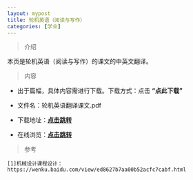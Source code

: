 ```yaml
---
layout: mypost
title: 轮机英语（阅读与写作）
categories: [学业]
---
```

> 介绍

本页是轮机英语（阅读与写作）的课文的中英文翻译。

>内容

- 出于篇幅，具体内容需进行下载。下载方式：点击  **“点此下载”**

- 文件名：轮机英语翻译课文.pdf

- 下载地址：**[点击跳转](https://zhuifengyi.coding.net/p/MESC_doc/d/MESC_doc/git/blob/master/%E8%BD%AE%E6%9C%BA%E8%8B%B1%E8%AF%AD%E7%BF%BB%E8%AF%91%E8%AF%BE%E6%96%87.pdf)**

- 在线浏览：**[点击跳转](https://docs.qq.com/pdf/DYlVpRGpIeVdGeFhD)**



> 参考

```
[1]机械设计课程设计：https://wenku.baidu.com/view/ed8627b7aa00b52acfc7cabf.html
```

